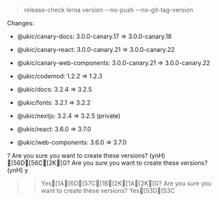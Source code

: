 
> release-check
> lerna version --no-push --no-git-tag-version


Changes:

- @ukic/canary-docs: 3.0.0-canary.17 => 3.0.0-canary.18

- @ukic/canary-react: 3.0.0-canary.21 => 3.0.0-canary.22

- @ukic/canary-web-components: 3.0.0-canary.21 => 3.0.0-canary.22

- @ukic/codemod: 1.2.2 => 1.2.3

- @ukic/docs: 3.2.4 => 3.2.5

- @ukic/fonts: 3.2.1 => 3.2.2

- @ukic/nextjs: 3.2.4 => 3.2.5 (private)

- @ukic/react: 3.6.0 => 3.7.0

- @ukic/web-components: 3.6.0 => 3.7.0

? Are you sure you want to create these versions? (ynH) [56D[56C[2K[G? Are you sure you want to create these versions? (ynH) y
>> Yes[1A[6D[57C[1B[2K[1A[2K[G? Are you sure you want to create these versions? Yes[53D[53C
